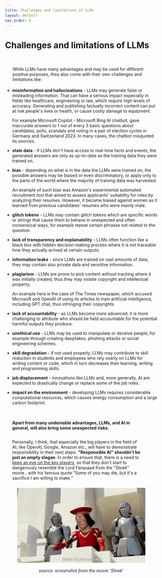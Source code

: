 ```yaml
---
title: Challenges and limitations of LLMs
layout: default
nav_order: 6
---
```


# Challenges and limitations of LLMs

<p style= "padding: 35px 25px 5px;">While LLMs have many advantages and may be used for different positive purposes, they also come with their own challenges and limitations like:</p>

- **misinformation and hallucinations** - LLMs may generate false or misleading information. That can have a serious impact especially in fields like healthcare, engineering or law, which require high levels of accuracy. Generating and publishing factually incorrect content can put at risk people's lives or health, or cause costly damage to equipment.
  
  For example Microsoft Copilot - Microsoft Bing AI chatbot, gave inaccurate answers to 1 out of every 3 basic questions about candidates, polls, scandals and voting in a pair of election cycles in Germany and Switzerland 2023. In many cases, the chatbot misquoted its sources.


- **stale data** - if LLMs don't have access to real-time facts and events, the generated answers are only as up-to-date as the training data they were trained on.
- **bias** - depending on what is in the data the LLMs were trained on, the possible answers may be biased or even discriminatory, or apply only to the parts of the world where the majority of training data was harvested.
  
    An example of such bias was Amazon's experimental automated recruitment tool that aimed to assess applicants' suitability for roles by analyzing their resumes. However, it became biased against women as it learned from previous candidates' resumes who were mainly male.

 
- **glitch tokens** - LLMs may contain glitch tokens which are specific words or strings that cause them to behave in unexpected and often nonsensical ways, for example repeat certain phrases not related to the question.
- **lack of transparency and explainability** - LLMs often function like a black box with hidden decision making process where it is not traceable how they actually arrived at certain outputs.
- **information leaks** - since LLMs are trained on vast amounts of data, they may contain also private data and sensitive information.
- **plagiarism** - LLMs are prone to pick content without tracking where it was initially created, thus they may violate copyright and intellectual property.
  
  An example here is the case of The Times newspaper, which accused Microsoft and OpenAI of using its articles to train artificial intelligence, including GPT chat, thus infringing their copyrights.
 
- **lack of accountability** - as LLMs become more advanced, it is more challenging to attribute who should be held accountable for the potential harmful outputs they produce.
- **unethical use** - LLMs may be used to manipulate or deceive people, for example through creating deepfakes, phishing attacks or social engineering schemes.
- **skill degradation** - if not used properly, LLMs may contribute to skill reduction in students and employees who rely overly on LLMs for writing content or code, which in turn decreases their learning, writing and programming skills.
- **job displacement** - innovations like LLMs and, more generally, AI are expected to drastically change or replace some of the job roles.
- **impact on the environment** - developing LLMs requires considerable computational resources, which causes energy consumption and a large carbon footprint.


  <p style= "padding: 35px 55px 10px 0px;"><b>Apart from many undeniable advantages, LLMs, and AI in general, will also bring some unexpected risks.</b></p>

  <p style= "padding: 5px 55px 10px 0px;">Personally, I think, that especially the big players in the field of AI, like OpenAI, Google, Amazon etc., will have to demonstrate responsibility in their next steps. <b>"Responsible AI" shouldn't be just an empty slogan</b>. In order to ensure that, there is a need to <a href="https://artificialintelligenceact.eu">keep an eye on the key players</a>, so that they don't start to dangerously resemble the Lord Farquaad from the "Shrek" movie , with his famous quote <q>Some of you may die, but it's a sacrifice I am willing to make.</q></p>


<figure>
  <p style="text-align:center;"><img src="../images/challenges-and-limitations-of-LLMs-screenshot-from-shrek-movie.jpg" alt="screenshot from the movie 'Shrek'" ></P>
  <figcaption>
    <p style="text-align:center;"><i>source: screenshot from the movie 'Shrek'</i></p> 
  </figcaption> 
</figure>

 
